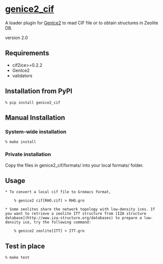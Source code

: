 # [genice2_cif](https://github.com/vitroid/genice-cif/)

A loader plugin for [GenIce2](https://github.com/vitroid/GenIce) to read CIF file or to obtain structures in Zeolite DB.

version 2.0

## Requirements


* cif2ice>=0.2.2
* GenIce2
* validators

## Installation from PyPI

```shell
% pip install genice2_cif
```

## Manual Installation

### System-wide installation

```shell
% make install
```

### Private installation

Copy the files in genice2_cif/formats/ into your local formats/ folder.

## Usage
        
    * To convert a local cif file to Gromacs format,

        % genice2 cif[RHO.cif] > RHO.gro

    * Some zeolites share the network topology with low-density ices. If you want to retrieve a zeolite ITT structure from [IZA structure database](http://www.iza-structure.org/databases) to prepare a low-density ice, try the following command:

        % genice2 zeolite[ITT] > ITT.gro

## Test in place

```shell
% make test
```
